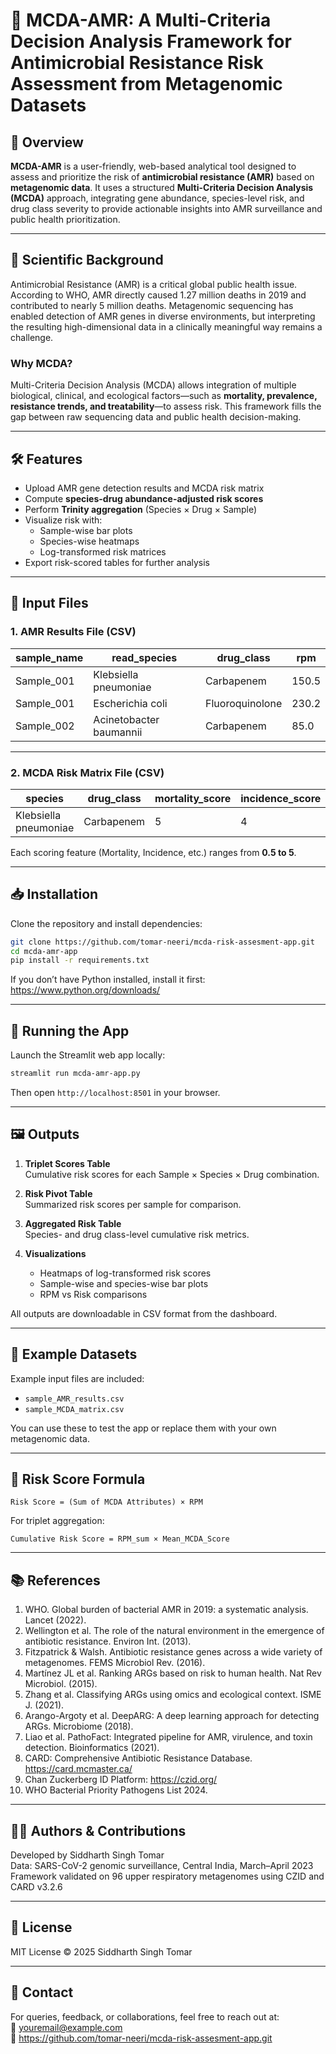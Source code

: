 # 🧬 MCDA-AMR: A Multi-Criteria Decision Analysis Framework for Antimicrobial Resistance Risk Assessment from Metagenomic Datasets

## 📌 Overview

**MCDA-AMR** is a user-friendly, web-based analytical tool designed to assess and prioritize the risk of **antimicrobial resistance (AMR)** based on **metagenomic data**. It uses a structured **Multi-Criteria Decision Analysis (MCDA)** approach, integrating gene abundance, species-level risk, and drug class severity to provide actionable insights into AMR surveillance and public health prioritization.

---

## 🔬 Scientific Background

Antimicrobial Resistance (AMR) is a critical global public health issue. According to WHO, AMR directly caused 1.27 million deaths in 2019 and contributed to nearly 5 million deaths. Metagenomic sequencing has enabled detection of AMR genes in diverse environments, but interpreting the resulting high-dimensional data in a clinically meaningful way remains a challenge.

### Why MCDA?

Multi-Criteria Decision Analysis (MCDA) allows integration of multiple biological, clinical, and ecological factors—such as **mortality, prevalence, resistance trends, and treatability**—to assess risk. This framework fills the gap between raw sequencing data and public health decision-making.

---

## 🛠️ Features

- Upload AMR gene detection results and MCDA risk matrix
- Compute **species-drug abundance-adjusted risk scores**
- Perform **Trinity aggregation** (Species × Drug × Sample)
- Visualize risk with:
  - Sample-wise bar plots
  - Species-wise heatmaps
  - Log-transformed risk matrices
- Export risk-scored tables for further analysis

---

## 📁 Input Files

### 1. AMR Results File (CSV)

| sample_name | read_species             | drug_class     | rpm   |
|-------------|--------------------------|----------------|-------|
| Sample_001  | Klebsiella pneumoniae    | Carbapenem     | 150.5 |
| Sample_001  | Escherichia coli         | Fluoroquinolone| 230.2 |
| Sample_002  | Acinetobacter baumannii  | Carbapenem     | 85.0  |

---

### 2. MCDA Risk Matrix File (CSV)

| species                | drug_class     | mortality_score | incidence_score | ... | pipeline_score | alternative_drug_class |
|------------------------|----------------|------------------|------------------|-----|----------------|--------------------------|
| Klebsiella pneumoniae  | Carbapenem     | 5                | 4                | ... | 1.5            | Carbapenems              |

Each scoring feature (Mortality, Incidence, etc.) ranges from **0.5 to 5**.

---

## 📥 Installation

Clone the repository and install dependencies:

```bash
git clone https://github.com/tomar-neeri/mcda-risk-assesment-app.git 
cd mcda-amr-app
pip install -r requirements.txt
```

If you don’t have Python installed, install it first: https://www.python.org/downloads/

---

## 🚀 Running the App

Launch the Streamlit web app locally:

```bash
streamlit run mcda-amr-app.py
```

Then open `http://localhost:8501` in your browser.

---

## 🖼️ Outputs

1. **Triplet Scores Table**  
   Cumulative risk scores for each Sample × Species × Drug combination.

2. **Risk Pivot Table**  
   Summarized risk scores per sample for comparison.

3. **Aggregated Risk Table**  
   Species- and drug class-level cumulative risk metrics.

4. **Visualizations**  
   - Heatmaps of log-transformed risk scores  
   - Sample-wise and species-wise bar plots  
   - RPM vs Risk comparisons

All outputs are downloadable in CSV format from the dashboard.

---

## 🧪 Example Datasets

Example input files are included:
- `sample_AMR_results.csv`
- `sample_MCDA_matrix.csv`

You can use these to test the app or replace them with your own metagenomic data.

---

## 🔁 Risk Score Formula

```text
Risk Score = (Sum of MCDA Attributes) × RPM
```

For triplet aggregation:
```text
Cumulative Risk Score = RPM_sum × Mean_MCDA_Score
```

---

## 📚 References

1. WHO. Global burden of bacterial AMR in 2019: a systematic analysis. Lancet (2022).
2. Wellington et al. The role of the natural environment in the emergence of antibiotic resistance. Environ Int. (2013).
3. Fitzpatrick & Walsh. Antibiotic resistance genes across a wide variety of metagenomes. FEMS Microbiol Rev. (2016).
4. Martínez JL et al. Ranking ARGs based on risk to human health. Nat Rev Microbiol. (2015).
5. Zhang et al. Classifying ARGs using omics and ecological context. ISME J. (2021).
6. Arango-Argoty et al. DeepARG: A deep learning approach for detecting ARGs. Microbiome (2018).
7. Liao et al. PathoFact: Integrated pipeline for AMR, virulence, and toxin detection. Bioinformatics (2021).
8. CARD: Comprehensive Antibiotic Resistance Database. https://card.mcmaster.ca/
9. Chan Zuckerberg ID Platform: https://czid.org/
10. WHO Bacterial Priority Pathogens List 2024.

---

## 🧑‍💻 Authors & Contributions

Developed by Siddharth Singh Tomar  
Data: SARS-CoV-2 genomic surveillance, Central India, March–April 2023  
Framework validated on 96 upper respiratory metagenomes using CZID and CARD v3.2.6

---

## 📜 License

MIT License © 2025 Siddharth Singh Tomar

---

## 💬 Contact

For queries, feedback, or collaborations, feel free to reach out at:  
📧 youremail@example.com  
🔗 https://github.com/tomar-neeri/mcda-risk-assesment-app.git 